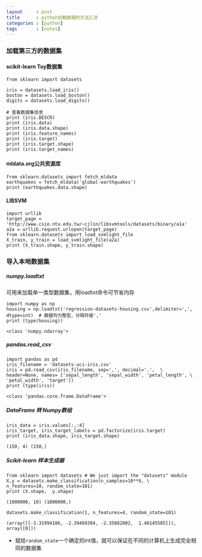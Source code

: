 ```yaml
---
layout     : post
title      : python加载数据的方法汇总
categories : [python]
tags       : [notes]
---
```


### 加载第三方的数据集

#### scikit-learn Toy数据集

```
from sklearn import datasets

iris = datasets.load_iris()
boston = datasets.load_boston()
digits = datasets.load_digits()

# 查看数据集信息
print (iris.DESCR)
print (iris.data)
print (iris.data.shape)
print (iris.feature_names)
print (iris.target)
print (iris.target.shape)
print (iris.target_names)
```

#### mldata.org公共资源库

```
from sklearn.datasets import fetch_mldata
earthquakes = fetch_mldata('global-earthquakes')
print (earthquakes.data.shape)
```

#### LIBSVM 

```
import urllib
target_page = 'http://www.csie.ntu.edu.tw/~cjlin/libsvmtools/datasets/binary/a1a'
a2a = urllib.request.urlopen(target_page)
from sklearn.datasets import load_svmlight_file
X_train, y_train = load_svmlight_file(a2a)
print (X_train.shape, y_train.shape)
```

### 导入本地数据集

##### numpy.loadtxt
可用来加载单一类型数据集，用loadtxt命令可节省内存

```
import numpy as np
housing = np.loadtxt('regression-datasets-housing.csv',delimiter=',', dtype=int)  # 数据均为整型，分隔符是','
print (type(housing))
```
`<class 'numpy.ndarray'>`

##### pandas.read_csv

```
import pandas as pd
iris_filename = 'datasets-uci-iris.csv'
iris = pd.read_csv(iris_filename, sep=',', decimal='.',  \
header=None, names= ['sepal_length', 'sepal_width', 'petal_length', \
'petal_width', 'target'])
print (type(iris))
```
`<class 'pandas.core.frame.DataFrame'>`

##### DataFrame 转 Numpy数组

```
iris_data = iris.values[:,:4]
iris_target, iris_target_labels = pd.factorize(iris.target)
print (iris_data.shape, iris_target.shape)
```
`(150, 4) (150,)`

##### Scikit-learn 样本生成器

```
from sklearn import datasets # We just import the "datasets" module
X,y = datasets.make_classification(n_samples=10**6, \
n_features=10, random_state=101)
print (X.shape,  y.shape)
```
`(1000000, 10) (1000000,)`

```
datasets.make_classification(1, n_features=4, random_state=101)
```
`(array([[-3.31994186, -2.39469384, -2.35882002,  1.40145585]]), array([0]))`
- 赋给`random_state`一个确定的int值，就可以保证在不同的计算机上生成完全相同的数据集
